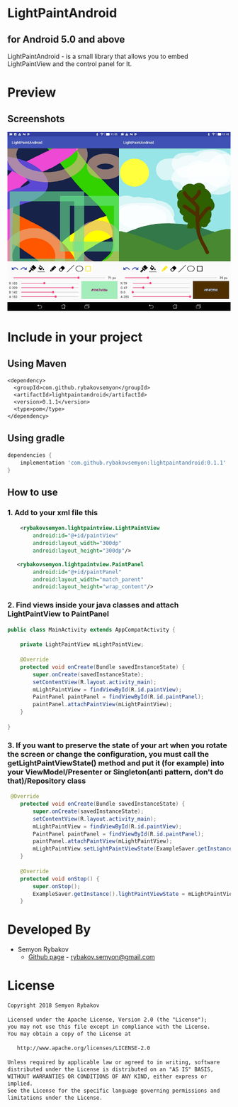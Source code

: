# LightPaintAndroid
## for Android 5.0 and above
LightPaintAndroid - is a small library that allows you to embed LightPaintView and the control panel for It. 

# Preview

## Screenshots
![Image](https://github.com/RybakovSemyon/LightPaintAndroid/blob/master/SCREENSHOTS/scr-common.png?raw=true)


# Include in your project
## Using Maven

```maven
<dependency>
  <groupId>com.github.rybakovsemyon</groupId>
  <artifactId>lightpaintandroid</artifactId>
  <version>0.1.1</version>
  <type>pom</type>
</dependency>
```

## Using gradle
```gradle
dependencies {
    implementation 'com.github.rybakovsemyon:lightpaintandroid:0.1.1'
}
```

## How to use
### 1. Add to your xml file this
```xml
    <rybakovsemyon.lightpaintview.LightPaintView
        android:id="@+id/paintView"
        android:layout_width="300dp"
        android:layout_height="300dp"/>
```

```xml
   <rybakovsemyon.lightpaintview.PaintPanel
        android:id="@+id/paintPanel"
        android:layout_width="match_parent"
        android:layout_height="wrap_content"/>
```

### 2. Find views inside your java classes and attach LightPaintView to PaintPanel
```java
public class MainActivity extends AppCompatActivity {

    private LightPaintView mLightPaintView;

    @Override
    protected void onCreate(Bundle savedInstanceState) {
        super.onCreate(savedInstanceState);
        setContentView(R.layout.activity_main);
        mLightPaintView = findViewById(R.id.paintView);
        PaintPanel paintPanel = findViewById(R.id.paintPanel);
        paintPanel.attachPaintView(mLightPaintView);
    }

}
```

### 3. If you want to preserve the state of your art when you rotate the screen or change the configuration, you must call the getLightPaintViewState() method and put it (for example) into your ViewModel/Presenter or Singleton(anti pattern, don't do that)/Repository class
```java
 @Override
    protected void onCreate(Bundle savedInstanceState) {
        super.onCreate(savedInstanceState);
        setContentView(R.layout.activity_main);
        mLightPaintView = findViewById(R.id.paintView);
        PaintPanel paintPanel = findViewById(R.id.paintPanel);
        paintPanel.attachPaintView(mLightPaintView);
        mLightPaintView.setLightPaintViewState(ExampleSaver.getInstance().lightPaintViewState);
    }

    @Override
    protected void onStop() {
        super.onStop();
        ExampleSaver.getInstance().lightPaintViewState = mLightPaintView.getLightPaintViewState();
    }
```

# Developed By

* Semyon Rybakov
  * [Github page](https://github.com/RybakovSemyon) - <rybakov.semyon@gmail.com>

# License

    Copyright 2018 Semyon Rybakov

    Licensed under the Apache License, Version 2.0 (the "License");
    you may not use this file except in compliance with the License.
    You may obtain a copy of the License at

       http://www.apache.org/licenses/LICENSE-2.0

    Unless required by applicable law or agreed to in writing, software
    distributed under the License is distributed on an "AS IS" BASIS,
    WITHOUT WARRANTIES OR CONDITIONS OF ANY KIND, either express or implied.
    See the License for the specific language governing permissions and
    limitations under the License.
